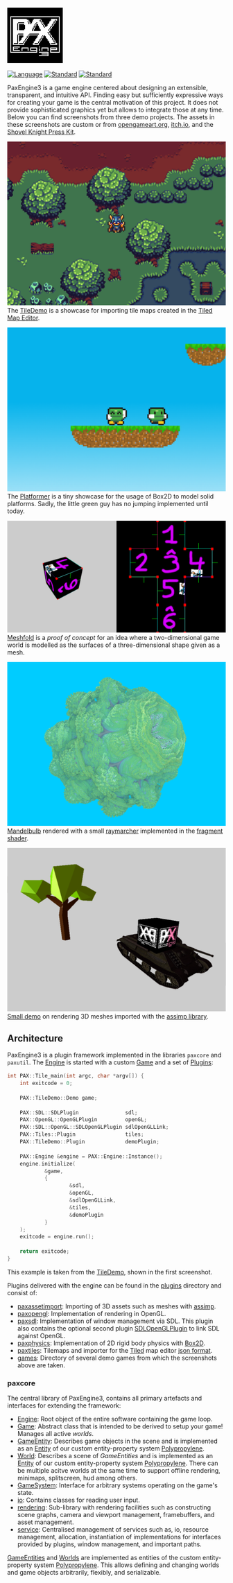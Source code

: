 ![PaxEngine3](res/icon/PaxEngine3/PaxEngine3_128.png "PaxEngine3")

[![Language](https://img.shields.io/badge/language-C++-blue.svg)](https://isocpp.org/)
[![Standard](https://img.shields.io/badge/C%2B%2B-17-blue.svg)](https://en.wikipedia.org/wiki/C%2B%2B#Standardization)
[![Standard](https://img.shields.io/badge/ECS-Polypropylene-blue)](https://github.com/pmbittner/Polypropylene)

PaxEngine3 is a game engine centered about designing an extensible, transparent, and intuitive API.
Finding easy but sufficiently expressive ways for creating your game is the central motivation of this project.
It does not provide sophisticated graphics yet but allows to integrate those at any time.
Below you can find screenshots from three demo projects.
The assets in these screenshots are custom or from [opengameart.org](opengameart.org), [itch.io](itch.io), and the [Shovel Knight Press Kit](https://yachtclubgames.com/shovel-knight-treasure-trove/).

![Tiled Map Editor Import](res/screenshots/tiled.PNG "Tiled Map Editor Import")
The [TileDemo][1] is a showcase for importing tile maps created in the [Tiled Map Editor][2].

![2D Platformer](res/screenshots/platformer.PNG "2D Platformer")
The [Platformer][platformer] is a tiny showcase for the usage of Box2D to model solid platforms.
Sadly, the little green guy has no jumping implemented until today.

![2D/3D Interaction](res/screenshots/meshfold.PNG "2D/3D Interaction")
[Meshfold][3] is a _proof of concept_ for an idea where a two-dimensional game world is modelled as the surfaces of a three-dimensional shape given as a mesh.

![Raymarcher](res/screenshots/raymarcher.PNG "Raymarcher")
[Mandelbulb](https://en.wikipedia.org/wiki/Mandelbulb) rendered with a small [raymarcher][rayma] implemented in the [fragment shader](res/RayMarcher/raymarcher_frag.glsl).

![3D Scene](res/screenshots/3d.PNG "3D Scene")
[Small demo][5] on rendering 3D meshes imported with the [assimp library][4].

## Architecture

PaxEngine3 is a plugin framework implemented in the libraries `paxcore` and `paxutil`.
The [Engine](include/paxcore/Engine.h) is started with a custom [Game](include/paxcore/Game.h) and a set of [Plugins](include/paxcore/plugin/EnginePlugin.h):

```c++
int PAX::Tile_main(int argc, char *argv[]) {
    int exitcode = 0;

    PAX::TileDemo::Demo game;

    PAX::SDL::SDLPlugin               sdl;
    PAX::OpenGL::OpenGLPlugin         openGL;
    PAX::SDL::OpenGL::SDLOpenGLPlugin sdlOpenGLLink;
    PAX::Tiles::Plugin                tiles;
    PAX::TileDemo::Plugin             demoPlugin;

    PAX::Engine &engine = PAX::Engine::Instance();
    engine.initialize(
            &game,
            {
                    &sdl,
                    &openGL,
                    &sdlOpenGLLink,
                    &tiles,
                    &demoPlugin
            }
    );
    exitcode = engine.run();

    return exitcode;
}
```
This example is taken from the [TileDemo][1], shown in the first screenshot.

Plugins delivered with the engine can be found in the [plugins](plugins) directory and consist of:
- [paxassetimport](plugins/paxassetimport): Importing of 3D assets such as meshes with [assimp][4].
- [paxopengl](plugins/paxopengl): Implementation of rendering in OpenGL.
- [paxsdl](plugins/paxsdl): Implementation of window management via SDL. This plugin also contains the optional second plugin [SDLOpenGLPlugin](plugins/paxsdl/include/paxsdl/opengl/SDLOpenGLPlugin.h) to link SDL against OpenGL.
- [paxphysics](plugins/paxphysics): Implementation of 2D rigid body physics with [Box2D](https://box2d.org/).
- [paxtiles](plugins/paxtiles): Tilemaps and importer for the [Tiled][2] map editor [json format](https://doc.mapeditor.org/en/stable/reference/json-map-format/).
- [games](plugins/games): Directory of several demo games from which the screenshots above are taken.

### paxcore

The central library of PaxEngine3, contains all primary artefacts and interfaces for extending the framework:
- [Engine](include/paxcore/Engine.h): Root object of the entire software containing the game loop.
- [Game](include/paxcore/Game.h): Abstract class that is intended to be derived to setup your game! Manages all active _worlds_.
- [GameEntity](include/paxcore/gameentity/GameEntity.h): Describes game objects in the scene and is implemented as an [Entity](https://github.com/PaulAtTUBS/Polypropylene/blob/master/include/polypropylene/property/Entity.h) of our custom entity-property system [Polypropylene](https://github.com/PaulAtTUBS/Polypropylene).
- [World](include/paxcore/world/World.h): Describes a scene of _GameEntities_ and is implemented as an [Entity](https://github.com/PaulAtTUBS/Polypropylene/blob/master/include/polypropylene/property/Entity.h) of our custom entity-property system [Polypropylene](https://github.com/PaulAtTUBS/Polypropylene).
There can be multiple acitve worlds at the same time to support offline rendering, minimaps, splitscreen, hud among others.
- [GameSystem](include/paxcore/system/GameSystem.h): Interface for arbitrary systems operating on the game's state.
- [io](include/paxcore/io): Contains classes for reading user input.
- [rendering](include/paxcore/rendering): Sub-library with rendering facilities such as constructing scene graphs, camera and viewport management, framebuffers, and asset management.
- [service](include/paxcore/service/Services.h): Centralised management of services such as, io, resource management, allocation, instantiation of implementations for interfaces provided by plugins, window management, and important paths.

[GameEntities](include/paxcore/gameentity/GameEntity.h) and [Worlds](include/paxcore/world/World.h) are implemented as entities of the custom entity-property system [Polypropylene](https://github.com/PaulAtTUBS/Polypropylene).
This allows defining and changing worlds and game objects arbitrarily, flexibly, and serializable.

[1]: plugins/games/TileDemo/src/main.cpp
[2]: https://www.mapeditor.org
[3]: plugins/games/Meshfold/
[4]: http://www.assimp.org/
[5]: plugins/games/PlaygroundDemo/
[platformer]: plugins/games/PlatformerDemo/
[rayma]: plugins/games/RayMarcher/